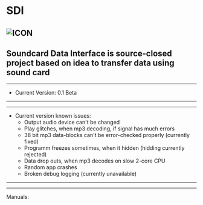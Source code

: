 # SDI 
![ICON](https://i112.fastpic.ru/big/2020/0527/15/8ee92ed9e628774e94b9de0538401315.png)
-----------------------------
Soundcard Data Interface is source-closed project based on idea to transfer data using sound card
-----------------------------

-----------------------------
* Current Version: 0.1 Beta
-----------------------------

-----------------------------
* Current version known issues:
  - Output audio device can't be
  changed
  - Play glitches, when mp3 decoding,
  if signal has much errors
  - 38 bit mp3 data-blocks can't be
  error-checked properly (currently fixed)
  - Programm freezes sometimes, when
  it hidden (hidding currently rejected)
  - Data drop outs, when mp3 decodes
  on slow 2-core CPU
  - Random app crashes
  - Broken debug logging (currently unavailable)
-----------------------------

-----------------------------
Manuals:
